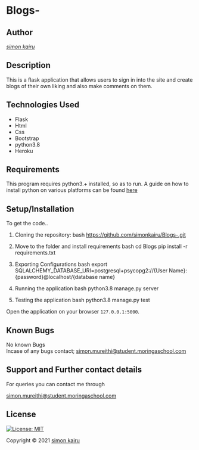 # Blogs-

## Author

[*simon kairu*]()

## Description

This is a flask application that allows users to sign in into the site and create blogs of their own liking and also make comments on them.

## Technologies Used

* Flask
* Html
* Css
* Bootstrap
* python3.8
* Heroku

## Requirements

This program requires python3.+ installed, so as to run. A guide on how to install python on various platforms can be found [here](https://www.python.org/)

## Setup/Installation

To get the code..

1. Cloning the repository:
  bash
  https://github.com/simonkairu/Blogs-.git
  
2. Move to the folder and install requirements
  bash
  cd Blogs
  pip install -r requirements.txt
  
3. Exporting Configurations
  bash
  export SQLALCHEMY_DATABASE_URI=postgresql+psycopg2://{User Name}:{password}@localhost/{database name}
  
4. Running the application
  bash
  python3.8 manage.py server
  
5. Testing the application
  bash
  python3.8 manage.py test
  
Open the application on your browser `127.0.0.1:5000`.

## Known Bugs

No known Bugs <br>
Incase of any bugs contact;
 [simon.mureithi@student.moringaschool.com](simon.mureithi@student.moringaschool.com)

 ## Support and Further contact details

For queries you can contact me through

simon.mureithi@student.moringaschool.com

## License

[![License: MIT](https://img.shields.io/badge/License-MIT-yellow.svg)](LICENSE)

Copyright © 2021  [simon kairu](https://github.com/simonkairu/Blogs-.git)
